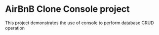 # AirBnB Clone Console project

This project demonstrates the use of console to perform database CRUD operation
